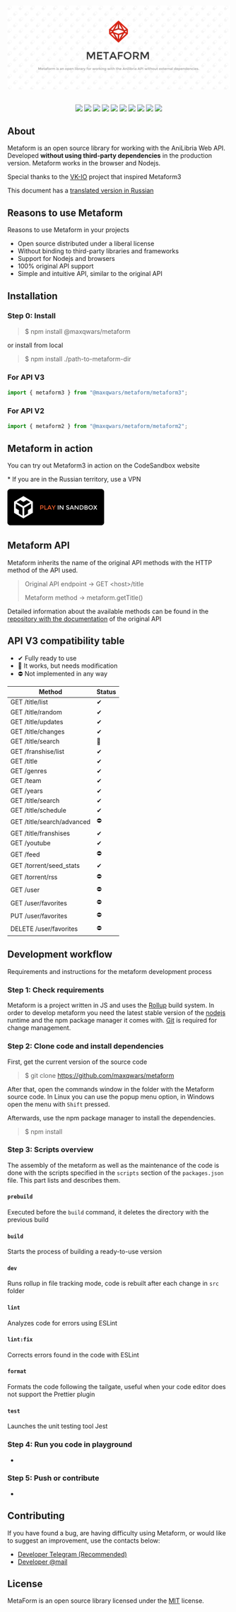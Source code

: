 <center>
    <img src="https://raw.githubusercontent.com/maxqwars/metaform/main/banner.png" alt="">
</center>

<br>

<center>

![](https://img.shields.io/github/issues/maxqwars/metaform)
![](https://img.shields.io/github/forks/maxqwars/metaform)
![](https://img.shields.io/github/stars/maxqwars/metaform)
![](https://img.shields.io/github/license/maxqwars/metaform)
![](https://img.shields.io/librariesio/dependents/npm/@maxqwars/metaform)
![](https://img.shields.io/github/release-date/maxqwars/metaform)
![](https://img.shields.io/github/contributors/maxqwars/metaform)
![](https://img.shields.io/github/package-json/v/maxqwars/metaform)
![](https://socket.dev/api/badge/npm/package/@maxqwars/metaform/1.0.0#1687019298800)
[![](https://data.jsdelivr.com/v1/package/npm/@maxqwars/metaform/badge?style=rounded)](https://www.jsdelivr.com/package/npm/@maxqwars/metaform)

</center>

## About

Metaform is an open source library for working with the AniLibria Web API. Developed **without using third-party dependencies** in the production version.
Metaform works in the browser and Nodejs.

Special thanks to the [VK-IO](https://github.com/negezor/vk-io) project that inspired Metaform3

This document has a [translated version in Russian](https://maxqwars.github.io/posts/metaform-readme/)

## Reasons to use Metaform

Reasons to use Metaform in your projects

- Open source distributed under a liberal license
- Without binding to third-party libraries and frameworks
- Support for Nodejs and browsers
- 100% original API support
- Simple and intuitive API, similar to the original API

## Installation

### Step 0: Install

> $ npm install @maxqwars/metaform

or install from local

> $ npm install ./path-to-metaform-dir

### For API V3

```javascript
import { metaform3 } from "@maxqwars/metaform/metaform3";
```

### For API V2

```javascript
import { metaform2 } from "@maxqwars/metaform/metaform2";
```

## Metaform in action

You can try out Metaform3 in action on the CodeSandbox website

\* If you are in the Russian territory, use a VPN

[![CODESANDBOX](https://raw.githubusercontent.com/maxqwars/metaform/main/play_in_sandbox.png)](https://75f9w4.csb.app/)

## Metaform API

Metaform inherits the name of the original API methods with the HTTP method of the API used.

> Original API endpoint -> GET \<host>/title
>
> Metaform method -> metaform.getTitle()

Detailed information about the available methods can be found in the [repository with the documentation](https://github.com/anilibria/docs) of the original API

## API V3 compatibility table

- ✔ Fully ready to use
- 🔧 It works, but needs modification
- ⛔ Not implemented in any way

| Method                     | Status |
| -------------------------- | ------ |
| GET /title/list            | ✔      |
| GET /title/random          | ✔      |
| GET /title/updates         | ✔      |
| GET /title/changes         | ✔      |
| GET /title/search          | 🔧     |
| GET /franshise/list        | ✔      |
| GET /title                 | ✔      |
| GET /genres                | ✔      |
| GET /team                  | ✔      |
| GET /years                 | ✔      |
| GET /title/search          | ✔      |
| GET /title/schedule        | ✔      |
| GET /title/search/advanced | ⛔     |
| GET /title/franshises      | ✔      |
| GET /youtube               | ✔      |
| GET /feed                  | ⛔     |
| GET /torrent/seed_stats    | ✔      |
| GET /torrent/rss           | ⛔     |
| GET /user                  | ⛔     |
| GET /user/favorites        | ⛔     |
| PUT /user/favorites        | ⛔     |
| DELETE /user/favorites     | ⛔     |

## Development workflow

Requirements and instructions for the metaform development process

### Step 1: Check requirements

Metaform is a project written in JS and uses the [Rollup](https://rollupjs.org/) build system. In order to develop metaform you need the latest stable version of the [nodejs](https://nodejs.org/en) runtime and the npm package manager it comes with. [Git](https://git-scm.com/) is required for change management.

### Step 2: Clone code and install dependencies

First, get the current version of the source code

> $ git clone https://github.com/maxqwars/metaform

After that, open the commands window in the folder with the Metaform source code. In Linux you can use the popup menu option, in Windows open the menu with `Shift` pressed.

Afterwards, use the npm package manager to install the dependencies.

> $ npm install

### Step 3: Scripts overview

The assembly of the metaform as well as the maintenance of the code is done with the scripts specified in the `scripts` section of the `packages.json` file. This part lists and describes them.

#### `prebuild`

Executed before the `build` command, it deletes the directory with the previous build

#### `build`

Starts the process of building a ready-to-use version

#### `dev`

Runs rollup in file tracking mode, code is rebuilt after each change in `src` folder

#### `lint`

Analyzes code for errors using ESLint

#### `lint:fix`

Corrects errors found in the code with ESLint

#### `format`

Formats the code following the tailgate, useful when your code editor does not support the Prettier plugin

#### `test`

Launches the unit testing tool Jest

### Step 4: Run you code in playground

-

### Step 5: Push or contribute

-

## Contributing

If you have found a bug, are having difficulty using Metaform, or would like to suggest an improvement, use the contacts below:

- [Developer Telegram (Recommended)](https://t.me/maxqwars)
- [Developer @mail](mailto:maxqwars@gmail.com?subject=Metaform)

## License

MetaForm is an open source library licensed under the [MIT]() license.
